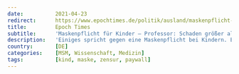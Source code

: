 ```yaml
---
date:          2021-04-23
redirect:      https://www.epochtimes.de/politik/ausland/maskenpflicht-fuer-kinder-professor-schaden-groesser-als-a3498673.html
title:         Epoch Times
subtitle:      'Maskenpflicht für Kinder – Professor: Schaden größer als Nutzen'
description:   'Einiges spricht gegen eine Maskenpflicht bei Kindern. Ein US-Medizinprofessor legt die Gründe dar und beschuldigt YouTube einer modernen Bücherverbrennung.'
country:       [DE]
categories:    [MSM, Wissenschaft, Medizin]
tags:          [kind, maske, zensur, paywall]
---
```

